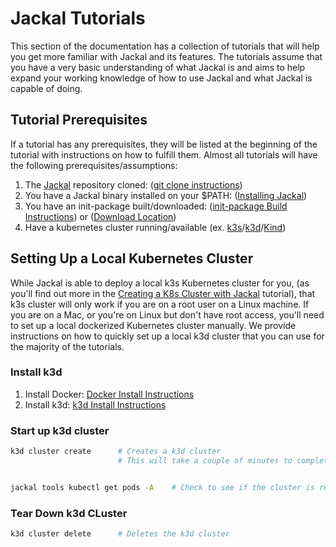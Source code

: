 # Jackal Tutorials

This section of the documentation has a collection of tutorials that will help you get more familiar with Jackal and its features. The tutorials assume that you have a very basic understanding of what Jackal is and aims to help expand your working knowledge of how to use Jackal and what Jackal is capable of doing.

## Tutorial Prerequisites
If a tutorial has any prerequisites, they will be listed at the beginning of the tutorial with instructions on how to fulfill them.
Almost all tutorials will have the following prerequisites/assumptions:

1. The [Jackal](https://github.com/Racer159/jackal) repository cloned: ([git clone instructions](https://docs.github.com/en/repositories/creating-and-managing-repositories/cloning-a-repository))
1. You have a Jackal binary installed on your $PATH: ([Installing Jackal](../1-getting-started/index.md#installing-jackal))
1. You have an init-package built/downloaded: ([init-package Build Instructions](./0-creating-a-jackal-package.md)) or ([Download Location](https://github.com/Racer159/jackal/releases))
1. Have a kubernetes cluster running/available (ex. [k3s](https://k3s.io/)/[k3d](https://k3d.io/v5.4.1/)/[Kind](https://kind.sigs.k8s.io/docs/user/quick-start#installation))

## Setting Up a Local Kubernetes Cluster

While Jackal is able to deploy a local k3s Kubernetes cluster for you, (as you'll find out more in the [Creating a K8s Cluster with Jackal](./5-creating-a-k8s-cluster-with-jackal.md) tutorial), that k3s cluster will only work if you are on a root user on a Linux machine. If you are on a Mac, or you're on Linux but don't have root access, you'll need to set up a local dockerized Kubernetes cluster manually. We provide instructions on how to quickly set up a local k3d cluster that you can use for the majority of the tutorials.

### Install k3d

1. Install Docker: [Docker Install Instructions](https://docs.docker.com/get-docker/)
2. Install k3d: [k3d Install Instructions](https://k3d.io/#installation)

### Start up k3d cluster

```bash
k3d cluster create      # Creates a k3d cluster
                        # This will take a couple of minutes to complete


jackal tools kubectl get pods -A    # Check to see if the cluster is ready
```

### Tear Down k3d CLuster

```bash
k3d cluster delete      # Deletes the k3d cluster
```
